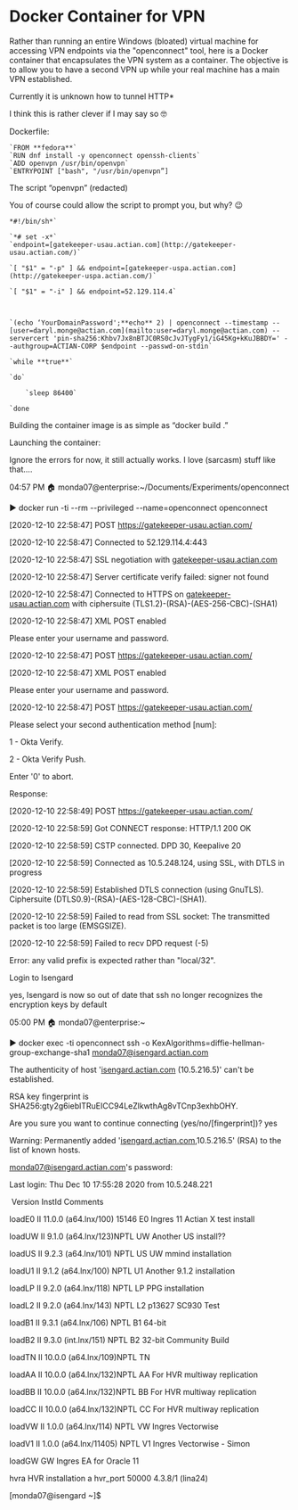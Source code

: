 # Docker Container for VPN

Rather than running an entire Windows (bloated) virtual machine for accessing VPN endpoints via the "openconnect" tool, here is a Docker container that encapsulates the VPN system as a container.  The objective is to allow you to have a second VPN up while your real machine has a main VPN established. 

Currently it is unknown how to tunnel HTTP*

I think this is rather clever if I may say so 🤓

Dockerfile:

```
`FROM **fedora**`
`RUN dnf install -y openconnect openssh-clients`
`ADD openvpn /usr/bin/openvpn`
`ENTRYPOINT ["bash", "/usr/bin/openvpn”]
```

The script “openvpn” (redacted)

You of course could allow the script to prompt you, but why?  😉

```
*#!/bin/sh*`

`*# set -x*`
`endpoint=[gatekeeper-usau.actian.com](http://gatekeeper-usau.actian.com/)`

`[ "$1" = "-p" ] && endpoint=[gatekeeper-uspa.actian.com](http://gatekeeper-uspa.actian.com/)`

`[ "$1" = "-i" ] && endpoint=52.129.114.4`



`(echo ‘YourDomainPassword';**echo** 2) | openconnect --timestamp --[user=daryl.monge@actian.com](mailto:user=daryl.monge@actian.com) --servercert 'pin-sha256:Khbv7Jx8nBTJC0RS0cJvJTygFy1/iG45Kg+kKuJBBDY=' --authgroup=ACTIAN-CORP $endpoint --passwd-on-stdin`

`while **true**`

`do`

​    `sleep 86400`

`done
```

Building the container image is as simple as “docker build .”

Launching the container:

Ignore the errors for now, it still actually works.  I love (sarcasm) stuff like that….

04:57 PM 🏠 monda07@enterprise:~/Documents/Experiments/openconnect

▶ docker run -ti --rm --privileged --name=openconnect openconnect

[2020-12-10 22:58:47] POST https://gatekeeper-usau.actian.com/

[2020-12-10 22:58:47] Connected to 52.129.114.4:443

[2020-12-10 22:58:47] SSL negotiation with [gatekeeper-usau.actian.com](http://gatekeeper-usau.actian.com/)

[2020-12-10 22:58:47] Server certificate verify failed: signer not found

[2020-12-10 22:58:47] Connected to HTTPS on [gatekeeper-usau.actian.com](http://gatekeeper-usau.actian.com/) with ciphersuite (TLS1.2)-(RSA)-(AES-256-CBC)-(SHA1)

[2020-12-10 22:58:47] XML POST enabled

Please enter your username and password.

[2020-12-10 22:58:47] POST https://gatekeeper-usau.actian.com/

[2020-12-10 22:58:47] XML POST enabled

Please enter your username and password.

[2020-12-10 22:58:47] POST https://gatekeeper-usau.actian.com/

Please select your second authentication method [num]:

1 - Okta Verify.

2 - Okta Verify Push.

Enter '0' to abort.

Response:

[2020-12-10 22:58:49] POST https://gatekeeper-usau.actian.com/

[2020-12-10 22:58:59] Got CONNECT response: HTTP/1.1 200 OK

[2020-12-10 22:58:59] CSTP connected. DPD 30, Keepalive 20

[2020-12-10 22:58:59] Connected as 10.5.248.124, using SSL, with DTLS in progress

[2020-12-10 22:58:59] Established DTLS connection (using GnuTLS). Ciphersuite (DTLS0.9)-(RSA)-(AES-128-CBC)-(SHA1).

[2020-12-10 22:58:59] Failed to read from SSL socket: The transmitted packet is too large (EMSGSIZE).

[2020-12-10 22:58:59] Failed to recv DPD request (-5)

Error: any valid prefix is expected rather than "local/32".

Login to Isengard 

yes, Isengard is now so out of date that ssh no longer recognizes the encryption keys by default

05:00 PM 🏠 monda07@enterprise:~

▶ docker exec -ti openconnect ssh -o KexAlgorithms=diffie-hellman-group-exchange-sha1 [monda07@isengard.actian.com](mailto:monda07@isengard.actian.com)

The authenticity of host '[isengard.actian.com](http://isengard.actian.com/) (10.5.216.5)' can't be established.

RSA key fingerprint is SHA256:gty2g6ieblTRuEICC94LeZlkwthAg8vTCnp3exhbOHY.

Are you sure you want to continue connecting (yes/no/[fingerprint])? yes

Warning: Permanently added '[isengard.actian.com](http://isengard.actian.com/),10.5.216.5' (RSA) to the list of known hosts.

[monda07@isengard.actian.com](mailto:monda07@isengard.actian.com)'s password:

Last login: Thu Dec 10 17:55:28 2020 from 10.5.248.221

​     Version           InstId Comments

loadE0  II 11.0.0 (a64.lnx/100) 15146  E0 Ingres 11 Actian X test install

loadUW  II 9.1.0 (a64.lnx/123)NPTL	 UW Another US install??

loadUS	 II 9.2.3 (a64.lnx/101) NPTL	 US UW mmind installation

loadU1	 II 9.1.2 (a64.lnx/100) NPTL	 U1 Another 9.1.2 installation

loadLP  II 9.2.0 (a64.lnx/118) NPTL   LP PPG installation

loadL2  II 9.2.0 (a64.lnx/143) NPTL   L2 p13627 SC930 Test

loadB1  II 9.3.1 (a64.lnx/106) NPTL	 B1 64-bit

loadB2  II 9.3.0 (int.lnx/151) NPTL	 B2 32-bit Community Build

loadTN  II 10.0.0 (a64.lnx/109)NPTL   TN

loadAA  II 10.0.0 (a64.lnx/132)NPTL   AA For HVR multiway replication

loadBB  II 10.0.0 (a64.lnx/132)NPTL   BB For HVR multiway replication

loadCC  II 10.0.0 (a64.lnx/132)NPTL   CC For HVR multiway replication

loadVW	 II 1.0.0 (a64.lnx/114) NPTL	 VW Ingres Vectorwise

loadV1	 II 1.0.0 (a64.lnx/11405) NPTL	 V1 Ingres Vectorwise - Simon

loadGW					 GW Ingres EA for Oracle 11

hvra   HVR installation a hvr_port 50000 4.3.8/1 (lina24)

[monda07@isengard ~]$
